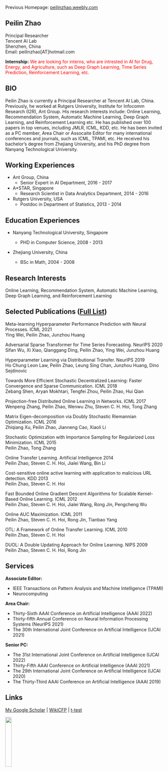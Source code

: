 Previous Homepage: [peilinzhao.weebly.com](http://peilinzhao.weebly.com)

## Peilin Zhao  

Principal Researcher  
Tencent AI Lab  
Shenzhen, China  
Email: peilinzhao[AT]hotmail.com 

 **Internship:**  <font color=red>We are looking for interns, who are intrested in AI for Drug, Energy, and Agriculture, such as Deep Graph Learning, Time Series Prediction, Reinforcement Learning, etc.</font>
 
## BIO
Peilin Zhao is currently a Principal Researcher at Tencent AI Lab, China. Previously, he worked at Rutgers University, Institute for Infocomm Research (I2R), Ant Group. His research interests include: Online Learning, Recommendation System, Automatic Machine Learning, Deep Graph Learning, and Reinforcement Learning etc. He has published over 100 papers in top venues, including JMLR, ICML, KDD, etc. He has been invited as a PC member, Area Chair or Assocaite Editor for many international conferences and journals, such as ICML, TPAMI, etc. He received his bachelor’s degree from Zhejiang University, and his PhD degree from Nanyang Technological University.

## Working Experiences  
* Ant Group, China
   - Senior Expert in AI Department, 2016 - 2017  
* A*STAR, Singapore  
    - Research Scientist in Data Analytics Department, 2014 - 2016  
* Rutgers University, USA
    - Postdoc in Department of Statistics, 2013 - 2014  


## Education Experiences
* Nanyang Technological University, Singapore
    - PHD in Computer Science, 2008 - 2013

* Zhejiang University, China
    - BSc in Math, 2004 - 2008

## Research Interests
Online Learning, Recommendation System, Automatic Machine Learning, Deep Graph Learning, and Reinforcement Learning 

## Selected Publications ([Full List](https://dblp.org/pid/84/8411.html))
Meta-learning Hyperparameter Performance Prediction with Neural Processes. ICML 2021  
Ying Wei, Peilin Zhao, Junzhou Huang


Adversarial Sparse Transformer for Time Series Forecasting. NeurIPS 2020  
Sifan Wu, Xi Xiao, Qianggang Ding, Peilin Zhao, Ying Wei, Junzhou Huang


Hyperparameter Learning via Distributional Transfer. NeurIPS 2019  
Ho Chung Leon Law, Peilin Zhao, Leung Sing Chan, Junzhou Huang, Dino Sejdinovic


Towards More Efficient Stochastic Decentralized Learning: Faster Convergence and Sparse Communication. ICML 2018  
Zebang Shen, Aryan Mokhtari, Tengfei Zhou, Peilin Zhao, Hui Qian


Projection-free Distributed Online Learning in Networks. ICML 2017  
Wenpeng Zhang, Peilin Zhao, Wenwu Zhu, Steven C. H. Hoi, Tong Zhang


Matrix Eigen-decomposition via Doubly Stochastic Riemannian Optimization. ICML 2016  
Zhiqiang Xu, Peilin Zhao, Jianneng Cao, Xiaoli Li


Stochastic Optimization with Importance Sampling for Regularized Loss Minimization. ICML 2015  
Peilin Zhao, Tong Zhang

Online Transfer Learning. Artificial  Intelligence 2014  
Peilin Zhao, Steven C. H. Hoi, Jialei Wang, Bin Li

Cost-sensitive online active learning with application to malicious URL detection. KDD 2013  
Peilin Zhao, Steven C. H. Hoi

Fast Bounded Online Gradient Descent Algorithms for Scalable Kernel-Based Online Learning. ICML 2012  
Peilin Zhao, Steven C. H. Hoi, Jialei Wang, Rong Jin, Pengcheng Wu

Online AUC Maximization. ICML 2011  
Peilin Zhao, Steven C. H. Hoi, Rong Jin, Tianbao Yang

OTL: A Framework of Online Transfer Learning. ICML 2010  
Peilin Zhao, Steven C. H. Hoi

DUOL: A Double Updating Approach for Online Learning. NIPS 2009  
Peilin Zhao, Steven C. H. Hoi, Rong Jin

## Services
**Associate Editor:**  
* IEEE Transactions on Pattern Analysis and Machine Intelligence (TPAMI)
* Neurocomputing

**Area Chair:**  
* Thirty-Sixth AAAI Conference on Artificial Intelligence (AAAI 2022)
* Thirty-fifth Annual Conference on Neural Information Processing Systems (NeurIPS 2021)
* The 30th International Joint Conference on Artificial Intelligence (IJCAI 2021)

**Senior PC:**
* The 31st International Joint Conference on Artificial Intelligence (IJCAI 2022)  
* Thirty-Fifth AAAI Conference on Artificial Intelligence (AAAI 2021)  
* The 29th International Joint Conference on Artificial Intelligence (IJCAI 2020)
* The Thirty-Third AAAI Conference on Artificial Intelligence (AAAI 2019)

## Links
[My Google Scholar](https://scholar.google.com/citations?user=HPeX_YcAAAAJ&hl=en) | [WikiCFP](http://www.wikicfp.com/cfp/) | [t-test](https://www.graphpad.com/quickcalcs/ttest1/?Format=SD)

<img src= "https://pic3.zhimg.com/80/v2-fb1e3adc22a19a7d9f00a66b8b955172_720w.jpg" width ="20%">
